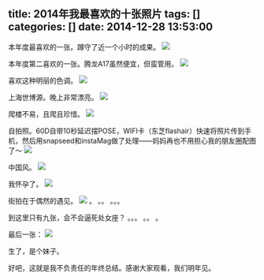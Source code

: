 title: 2014年我最喜欢的十张照片
tags: []
categories: []
date: 2014-12-28 13:53:00
---
本年度最喜欢的一张。蹲守了近一个小时的成果。
![](http://mmbiz.qlogo.cn/mmbiz/xBmfrfspdrw8NVeKZH73GS5V1sCkls18GBVGeUW6xxjSnYuAy3DaR4nkFSkZcD3U5zATnzJnQsbPdiaFWb3bUSA/0)

本年度第二喜欢的一张。腾龙A17虽然便宜，但蛮管用。
![](http://mmbiz.qlogo.cn/mmbiz/xBmfrfspdrw8NVeKZH73GS5V1sCkls181Fav759ebq2xibP3FgQLLkCMYcu1Wb7UquxGheV45DLXAGOfyJjmaJw/0)

喜欢这种明丽的色调。
![](http://mmbiz.qlogo.cn/mmbiz/xBmfrfspdrw8NVeKZH73GS5V1sCkls18rprmDTQTCE4NcKE20JMw1PiaWNY3T6YQe4tW4GqzS821yibMySeO30bg/0)

上海世博源。晚上非常漂亮。
![](http://mmbiz.qlogo.cn/mmbiz/xBmfrfspdrw8NVeKZH73GS5V1sCkls18Py6az5vKkZ36KENaMomzbXic0g6l6IicDI83X9rD1LsL4TxSrXKKI3JA/0)

爬楼不易，且爬且珍惜。
![](http://mmbiz.qlogo.cn/mmbiz/xBmfrfspdrw8NVeKZH73GS5V1sCkls18UGW81ltlJxpwFtPx08s1oYQ1Klice11iaaGYv40zfvtybEjo6zVkPnkQ/0)

自拍照。60D自带10秒延迟摆POSE，WIFI卡（东芝flashair）快速将照片传到手机，然后用snapseed和instaMag做了处理——妈妈再也不用担心我的朋友圈配图了～
![](http://mmbiz.qlogo.cn/mmbiz/xBmfrfspdrw8NVeKZH73GS5V1sCkls18YApcZglxDHPLJYn6qbcyxHPgm2FmFgRHI365TwLniaRHhMUtMk2iamBw/0)

中国风。
![](http://mmbiz.qlogo.cn/mmbiz/xBmfrfspdrw8NVeKZH73GS5V1sCkls18UrPuV9RjskkmFWRkicW0LU8nJpxg10pJ5x1wG8RWlmUR5vyGhcdFXkQ/0)

我怀孕了。
![](http://mmbiz.qlogo.cn/mmbiz/xBmfrfspdrw8NVeKZH73GS5V1sCkls18hfOhiajtiabvnR0H5qYnia3icOffaG9np0uYIq99c4M9ucWLzy3kK3YqMg/0)

街拍在于偶然的遇见。
![](http://mmbiz.qlogo.cn/mmbiz/xBmfrfspdrw8NVeKZH73GS5V1sCkls18lurgFNT8bmlias5boCxdLicXKahMyZVibGRlLZZiaf0Dk97qvRHjPhu8Nw/0)
。
。。
。。。

到这里只有九张，会不会逼死处女座？
。。。
。。
。

最后一张：
![](http://mmbiz.qlogo.cn/mmbiz/xBmfrfspdrw8NVeKZH73GS5V1sCkls18jxsJW5pLUHdUuWBKU94icJIOnfNFcQmFBiaibMLGYjyHdgJvNnv3mLUXQ/0)

生了，是个妹子。



好吧，这就是我不负责任的年终总结。感谢大家观看，我们明年见。